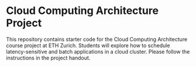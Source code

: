 # Cloud Computing Architecture Project

This repository contains starter code for the Cloud Computing Architecture course project at ETH Zurich. Students will explore how to schedule latency-sensitive and batch applications in a cloud cluster. Please follow the instructions in the project handout. 
